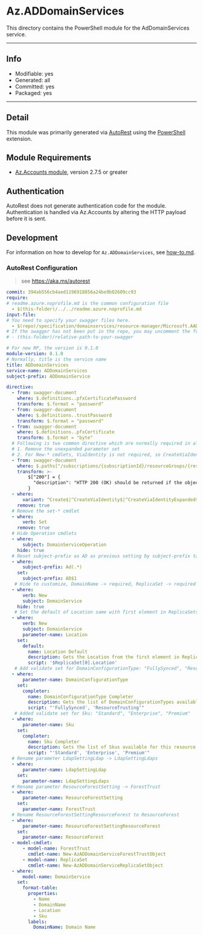 <!-- region Generated -->
# Az.ADDomainServices
This directory contains the PowerShell module for the AdDomainServices service.

---
## Info
- Modifiable: yes
- Generated: all
- Committed: yes
- Packaged: yes

---
## Detail
This module was primarily generated via [AutoRest](https://github.com/Azure/autorest) using the [PowerShell](https://github.com/Azure/autorest.powershell) extension.

## Module Requirements
- [Az.Accounts module](https://www.powershellgallery.com/packages/Az.Accounts/), version 2.7.5 or greater

## Authentication
AutoRest does not generate authentication code for the module. Authentication is handled via Az.Accounts by altering the HTTP payload before it is sent.

## Development
For information on how to develop for `Az.ADDomainServices`, see [how-to.md](how-to.md).
<!-- endregion -->

### AutoRest Configuration
> see https://aka.ms/autorest

``` yaml
commit: 394ab556cb4aed1196918856a24be9b02609cc93
require:
# readme.azure.noprofile.md is the common configuration file
  - $(this-folder)/../../readme.azure.noprofile.md
input-file:
# You need to specify your swagger files here.
  - $(repo)/specification/domainservices/resource-manager/Microsoft.AAD/stable/2020-01-01/domainservices.json
# If the swagger has not been put in the repo, you may uncomment the following line and refer to it locally
# - (this-folder)/relative-path-to-your-swagger 

# For new RP, the version is 0.1.0
module-version: 0.1.0
# Normally, title is the service name
title: ADDomainServices
service-name: ADDomainServices
subject-prefix: ADDomainService

directive:
  - from: swagger-document
    where: $.definitions..pfxCertificatePassword
    transform: $.format = "password"
  - from: swagger-document
    where: $.definitions..trustPassword
    transform: $.format = "password"
  - from: swagger-document
    where: $.definitions..pfxCertificate
    transform: $.format = "byte"
  # Following is two common directive which are normally required in all the RPs
  # 1. Remove the unexpanded parameter set
  # 2. For New-* cmdlets, ViaIdentity is not required, so CreateViaIdentityExpanded is removed as well
  - from: swagger-document
    where: $.paths["/subscriptions/{subscriptionId}/resourceGroups/{resourceGroupName}/providers/Microsoft.AAD/domainServices/{domainServiceName}"].delete.responses
    transform: >-
        $["200"] = {
          "description": "HTTP 200 (OK) should be returned if the object exists and was deleted successfully."
        }
  - where:
      variant: ^Create$|^CreateViaIdentity$|^CreateViaIdentityExpanded$|^Update$|^UpdateViaIdentity$
    remove: true
  # Remove the set-* cmdlet
  - where:
      verb: Set
    remove: true
  # Hide Operation cmdlets
  - where:
      subject: DomainServiceOperation
    hide: true
  # Reset subject-prefix as AD as previous setting by subject-prefix tag converts AD to Ad
  - where:
      subject-prefix: Ad(.*)
    set: 
      subject-prefix: AD$1
   # Hide to customize, DomainName -> required, ReplicaSet -> required
  - where:
      verb: New
      subject: DomainService
    hide: true
   # Set the default of Location same with first element in ReplicaSets so that it can keep as optional
  - where:
      verb: New
      subject: DomainService      
      parameter-name: Location
    set:
      default:
        name: Location Default
        description: Gets the Location from the first element in ReplicaSets.
        script: '$ReplicaSet[0].Location'
   # Add validate set for DomainConfigurationType: "FullySynced", "ResourceTrusting"
  - where:
      parameter-name: DomainConfigurationType
    set:
      completer:
        name: DomainConfigurationType Completer
        description: Gets the list of DomainConfigurationTypes available for this resource.
        script: "'FullySynced', 'ResourceTrusting'"
   # Added validate set for Sku: "Standard", "Enterprise", "Premium"
  - where:
      parameter-name: Sku
    set:
      completer:
        name: Sku Completer
        description: Gets the list of Skus available for this resource.
        script: "'Standard', 'Enterprise', 'Premium'"
  # Rename parameter LdapSettingLdap -> LdapSettingLdaps
  - where:
      parameter-name: LdapSettingLdap
    set:
      parameter-name: LdapSettingLdaps
  # Rename parameter ResourceForestSetting -> ForestTrust
  - where:
      parameter-name: ResourceForestSetting
    set:
      parameter-name: ForestTrust
  # Rename ResourceForestSettingResourceForest to ResourceForest
  - where:
      parameter-name: ResourceForestSettingResourceForest
    set:
      parameter-name: ResourceForest
  - model-cmdlet:
      - model-name: ForestTrust
        cmdlet-name: New-AzADDomainServiceForestTrustObject
      - model-name: ReplicaSet
        cmdlet-name: New-AzADDomainServiceReplicaSetObject
  - where:
      model-name: DomainService
    set:
      format-table:
        properties:
          - Name
          - DomainName
          - Location
          - Sku
        labels:
          DomainName: Domain Name
```
